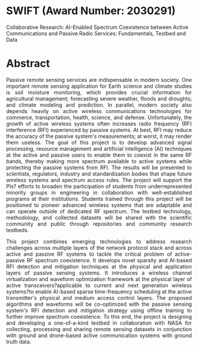 # SWIFT (Award Number:	2030291)
Collaborative Research: AI-Enabled Spectrum Coexistence between Active Communications and Passive Radio Services: Fundamentals, Testbed and Data

# Abstract
<p align="justify">
Passive remote sensing services are indispensable in modern society. One important remote sensing application for Earth science and climate studies is soil moisture monitoring, which provides crucial information for agricultural management; forecasting severe weather, floods and droughts; and climate modeling and prediction. In parallel, modern society also depends heavily on active wireless communications technologies for commerce, transportation, health, science, and defense. Unfortunately, the growth of active wireless systems often increases radio frequency (RF) interference (RFI) experienced by passive systems. At best, RFI may reduce the accuracy of the passive system's measurements; at worst, it may render them useless. The goal of this project is to develop advanced signal processing, resource management and artificial intelligence (AI) techniques at the active and passive users to enable them to coexist in the same RF bands, thereby making more spectrum available to active systems while protecting the passive systems from RFI. The results will be presented to scientists, regulators, industry and standardization bodies that shape future wireless systems and spectrum access rules. The project will support the PIs? efforts to broaden the participation of students from underrepresented minority groups in engineering in collaboration with well-established programs at their institutions. Students trained through this project will be positioned to pioneer advanced wireless systems that are adaptable and can operate outside of dedicated RF spectrum. The testbed technology, methodology, and collected datasets will be shared with the scientific community and public through repositories and community research testbeds. 
</p>
<p align="justify">
This project combines emerging technologies to address research challenges across multiple layers of the network protocol stack and across active and passive RF systems to tackle the critical problem of active-passive RF spectrum coexistence. It develops novel sparsity and AI-based RFI detection and mitigation techniques at the physical and application layers of passive sensing systems. It introduces a wireless channel virtualization and waveform optimization framework at the physical layer of active transceivers?applicable to current and next generation wireless systems?to enable AI-based sparse time-frequency scheduling at the active transmitter's physical and medium access control layers. The proposed algorithms and waveforms will be co-optimized with the passive sensing system's RFI detection and mitigation strategy using offline training to further improve spectrum coexistence. To this end, the project is designing and developing a one-of-a-kind testbed in collaboration with NASA for collecting, processing and sharing remote sensing datasets in conjunction with ground and drone-based active communication systems with ground truth data.
</p>
